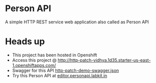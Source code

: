 # Person API
A simple HTTP REST service  web application also called as Person API

# Heads up
- This project has been hosted in Openshift
- Access this project @ http://http-patch-vidhya.1d35.starter-us-east-1.openshiftapps.com/
- Swagger for this API [http-patch-demo-swagger.json](src/main/resources/http-patch-demo-swagger.json)
- Try this Person API at [editor.personapi.labkit.in](http://editor.personapi.labkit.in/)

